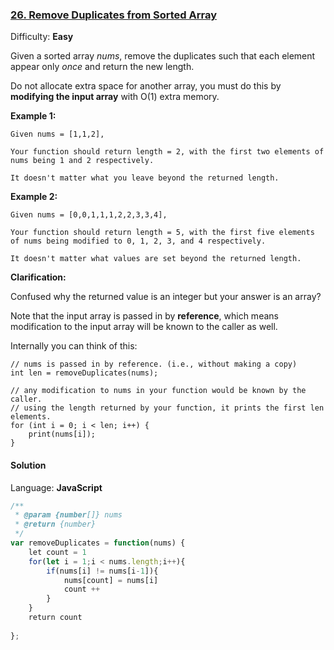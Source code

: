 ### [26\. Remove Duplicates from Sorted Array](https://leetcode.com/problems/remove-duplicates-from-sorted-array/)

Difficulty: **Easy**


Given a sorted array _nums_, remove the duplicates such that each element appear only _once_ and return the new length.

Do not allocate extra space for another array, you must do this by **modifying the input array** with O(1) extra memory.

**Example 1:**

```
Given nums = [1,1,2],

Your function should return length = 2, with the first two elements of nums being 1 and 2 respectively.

It doesn't matter what you leave beyond the returned length.
```

**Example 2:**

```
Given nums = [0,0,1,1,1,2,2,3,3,4],

Your function should return length = 5, with the first five elements of nums being modified to 0, 1, 2, 3, and 4 respectively.

It doesn't matter what values are set beyond the returned length.
```

**Clarification:**

Confused why the returned value is an integer but your answer is an array?

Note that the input array is passed in by **reference**, which means modification to the input array will be known to the caller as well.

Internally you can think of this:

```
// nums is passed in by reference. (i.e., without making a copy)
int len = removeDuplicates(nums);

// any modification to nums in your function would be known by the caller.
// using the length returned by your function, it prints the first len elements.
for (int i = 0; i < len; i++) {
    print(nums[i]);
}
```


#### Solution

Language: **JavaScript**

```javascript
/**
 * @param {number[]} nums
 * @return {number}
 */
var removeDuplicates = function(nums) {
    let count = 1
    for(let i = 1;i < nums.length;i++){
        if(nums[i] != nums[i-1]){
            nums[count] = nums[i]
            count ++
        }
    }
    return count
    
};
```
